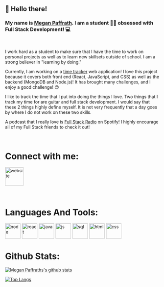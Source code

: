 ## 👋   Hello there!
### My name is [Megan Paffrath](http://meganpaffrath.com). I am a student 👩‍💻 obsessed with Full Stack Development! 💻

<br/>

I work hard as a student to make sure that I have the time to work on personal projects as well as to learn new skillsets outside of school. I am a strong believer in "learning by doing."

Currently, I am working on a [time tracker](https://github.com/MeganPaffrath/time-tracker) web application! I love this project because it covers both front end (React, JavaScript, and CSS) as well as the backend (MongoDB and Node.js)! It has brought many challenges, and I enjoy a good challenge! 😊

I like to track the time that I put into doing the things I love. Two things that I track my time for are guitar and full stack development. I would say that these 2 things highly define myself. It is not very frequently that a day goes by where I do not work on these two skills.

A podcast that I really love is [Full Stack Radio](https://open.spotify.com/show/0Ddvex5OtYOvhyyK6ckG3A?si=ObO2qntkSC6JapsPKRdW9Q) on Spotify! I highly encourage all of my Full Stack friends to check it out!

</br>

# Connect with me:
[<img alt="website" width="60px" src="https://www.flaticon.com/svg/static/icons/svg/1409/1409945.svg" />](https://www.linkedin.com/in/meganpaffrath/)

</br>

# Languages And Tools:
<img alt="node" align="left" width="50px" style="margin-right: 5px" src="https://www.flaticon.com/svg/static/icons/svg/919/919825.svg" />
<img alt="react" align="left" width="50px" style="margin-right: 5px" src="https://www.flaticon.com/svg/static/icons/svg/919/919851.svg" />
<img alt="java" align="left" width="50px" style="margin-right: 5px" src="https://www.flaticon.com/svg/static/icons/svg/919/919854.svg" />
<img alt="js" align="left" width="50px" style="margin-right: 5px" src="https://www.flaticon.com/svg/static/icons/svg/2721/2721272.svg" />
<img alt="sql" align="left" width="50px" style="margin-right: 5px" src="https://www.flaticon.com/svg/static/icons/svg/2306/2306173.svg" />
<img alt="html" align="left" width="50px" style="margin-right: 5px" src="https://www.flaticon.com/svg/static/icons/svg/3143/3143482.svg" />
<img alt="css" align="left" width="50px" style="margin-right: 5px" src="https://www.flaticon.com/svg/static/icons/svg/2306/2306041.svg" />

</br></br></br>

# Github Stats:
[![Megan Paffraths's github stats](https://github-readme-stats.vercel.app/api?username=meganpaffrath&theme=omni&hide=contribs)](https://github.com/anuraghazra/github-readme-stats)

[![Top Langs](https://github-readme-stats.vercel.app/api/top-langs/?username=meganpaffrath&layout=compact)](https://github.com/anuraghazra/github-readme-stats)
